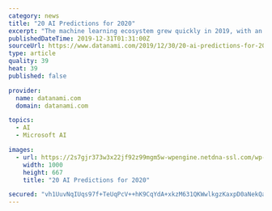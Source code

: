 ```yaml
---
category: news
title: "20 AI Predictions for 2020"
excerpt: "The machine learning ecosystem grew quickly in 2019, with an abundance of tools to help data scientists create AI applications. In 2020, we’ll see AIOps grow to help manage this tooling explosion, predicts Wilson Pang, CTO of Appen. “Large companies, like AWS, GCP, and Microsoft Azure already have good tools to support AIOps, but many ..."
publishedDateTime: 2019-12-31T01:31:00Z
sourceUrl: https://www.datanami.com/2019/12/30/20-ai-predictions-for-2020/
type: article
quality: 39
heat: 39
published: false

provider:
  name: datanami.com
  domain: datanami.com

topics:
  - AI
  - Microsoft AI

images:
  - url: https://2s7gjr373w3x22jf92z99mgm5w-wpengine.netdna-ssl.com/wp-content/uploads/2019/12/2020_shutterstock_sun-ok.jpg
    width: 1000
    height: 667
    title: "20 AI Predictions for 2020"

secured: "vh1UuvNqIUqs97f+TeUqPcV++hK9CqYdA+xkzM631QKWwlkgzKaxpD0aNekQaHT49ttGiKiFFNc988XI9AwOMIwfvp+Xv/GYStXGAwTFctj9bXiS9Of7lIiS6jyTDu5Krb2G8MqSAMsBF8ktP9rSqnRD48qSdhHdpyJjs3Zu9U/mYJdj7/BVzeFg2fX++3qusGhViRdd5OJCvzE4JiKt1INtyiTvqGOpPogF1jb5BkxpbpbDQzILCkSAbqGYeLroCpmbu4WwcLVAA6OENk6m0y5E7nN6cfTkeKlECbLESyo=;EkYZ/+LHa6xEBrgqARNFhw=="
---
```


